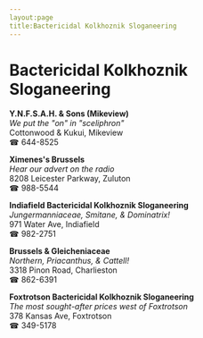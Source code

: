 ```yaml
---
layout:page
title:Bactericidal Kolkhoznik Sloganeering
---
```

# Bactericidal Kolkhoznik Sloganeering

**Y.N.F.S.A.H. & Sons (Mikeview)**  
_We put the "on" in "sceliphron"_  
Cottonwood & Kukui, Mikeview  
☎ 644-8525



**Ximenes's Brussels**  
_Hear our advert on the radio_  
8208 Leicester Parkway, Zuluton  
☎ 988-5544



**Indiafield Bactericidal Kolkhoznik Sloganeering**  
_Jungermanniaceae, Smitane, & Dominatrix!_  
971 Water Ave, Indiafield  
☎ 982-2751



**Brussels & Gleicheniaceae**  
_Northern, Priacanthus, & Cattell!_  
3318 Pinon Road, Charlieston  
☎ 862-6391



**Foxtrotson Bactericidal Kolkhoznik Sloganeering**  
_The most sought-after prices west of Foxtrotson_  
378 Kansas Ave, Foxtrotson  
☎ 349-5178



